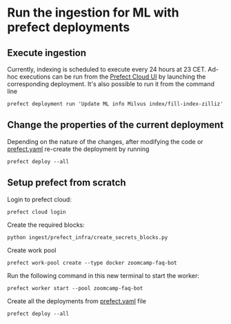 # Run the ingestion for ML with prefect deployments

## Execute ingestion

Currently, indexing is scheduled to execute every 24 hours at 23 CET.
Ad-hoc executions can be run from the [Prefect Cloud UI](https://app.prefect.cloud/)
by launching the corresponding deployment.
It's also possible to run it from the command line
```shell
prefect deployment run 'Update ML info Milvus index/fill-index-zilliz'
```

## Change the properties of the current deployment 

Depending on the nature of the changes, after modifying the code or 
[prefect.yaml](prefect.yaml) re-create the deployment by running

```shell
prefect deploy --all
```

## Setup prefect from scratch

Login to prefect cloud:

```shell
prefect cloud login
```

Create the required blocks:

```shell
python ingest/prefect_infra/create_secrets_blocks.py
```

Create work pool

```shell
prefect work-pool create --type docker zoomcamp-faq-bot
```

Run the following command in this new terminal to start the worker:

```shell
prefect worker start --pool zoomcamp-faq-bot
```

Create all the deployments from [prefect.yaml](prefect.yaml) file

```shell
prefect deploy --all
```
